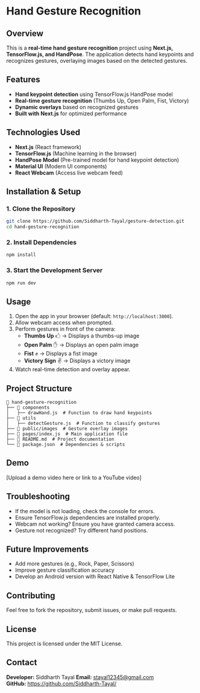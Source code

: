 # Hand Gesture Recognition

## Overview

This is a **real-time hand gesture recognition** project using **Next.js, TensorFlow.js, and HandPose**. The application detects hand keypoints and recognizes gestures, overlaying images based on the detected gestures.

## Features

- **Hand keypoint detection** using TensorFlow.js HandPose model
- **Real-time gesture recognition** (Thumbs Up, Open Palm, Fist, Victory)
- **Dynamic overlays** based on recognized gestures
- **Built with Next.js** for optimized performance

## Technologies Used

- **Next.js** (React framework)
- **TensorFlow.js** (Machine learning in the browser)
- **HandPose Model** (Pre-trained model for hand keypoint detection)
- **Material UI** (Modern UI components)
- **React Webcam** (Access live webcam feed)

## Installation & Setup

### **1. Clone the Repository**

```bash
git clone https://github.com/Siddharth-Tayal/gesture-detection.git
cd hand-gesture-recognition
```

### **2. Install Dependencies**

```bash
npm install
```

### **3. Start the Development Server**

```bash
npm run dev
```

## Usage

1. Open the app in your browser (default: `http://localhost:3000`).
2. Allow webcam access when prompted.
3. Perform gestures in front of the camera:
   - **Thumbs Up** 🖒 → Displays a thumbs-up image
   - **Open Palm** ✋ → Displays an open palm image
   - **Fist** ✊ → Displays a fist image
   - **Victory Sign** ✌️ → Displays a victory image
4. Watch real-time detection and overlay appear.

## Project Structure

```
📂 hand-gesture-recognition
├── 📂 components
│   ├── drawHand.js  # Function to draw hand keypoints
├── 📂 utils
│   ├── detectGesture.js  # Function to classify gestures
├── 📂 public/images  # Gesture overlay images
├── 📜 pages/index.js  # Main application file
├── 📜 README.md  # Project documentation
└── 📜 package.json  # Dependencies & scripts
```

## Demo

[Upload a demo video here or link to a YouTube video]

## Troubleshooting

- If the model is not loading, check the console for errors.
- Ensure TensorFlow.js dependencies are installed properly.
- Webcam not working? Ensure you have granted camera access.
- Gesture not recognized? Try different hand positions.

## Future Improvements

- Add more gestures (e.g., Rock, Paper, Scissors)
- Improve gesture classification accuracy
- Develop an Android version with React Native & TensorFlow Lite

## Contributing

Feel free to fork the repository, submit issues, or make pull requests.

## License

This project is licensed under the MIT License.

## Contact

**Developer:** Siddharth Tayal
**Email:** stayal12345@gmail.com  
**GitHub:** https://github.com/Siddharth-Tayal/
